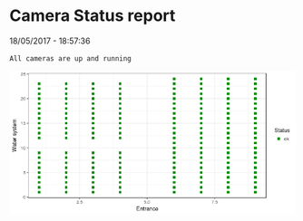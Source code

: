 Camera Status report
================
18/05/2017 - 18:57:36

    All cameras are up and running

![](camreport_files/figure-markdown_github/unnamed-chunk-2-1.png)
